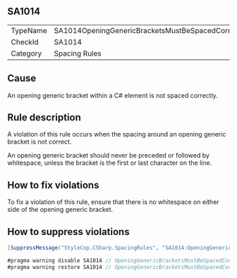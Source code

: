 ﻿## SA1014

<table>
<tr>
  <td>TypeName</td>
  <td>SA1014OpeningGenericBracketsMustBeSpacedCorrectly</td>
</tr>
<tr>
  <td>CheckId</td>
  <td>SA1014</td>
</tr>
<tr>
  <td>Category</td>
  <td>Spacing Rules</td>
</tr>
</table>

## Cause

An opening generic bracket within a C# element is not spaced correctly.

## Rule description

A violation of this rule occurs when the spacing around an opening generic bracket is not correct.

An opening generic bracket should never be preceded or followed by whitespace, unless the bracket is the first or last character on the line.

## How to fix violations

To fix a violation of this rule, ensure that there is no whitespace on either side of the opening generic bracket.

## How to suppress violations

```csharp
[SuppressMessage("StyleCop.CSharp.SpacingRules", "SA1014:OpeningGenericBracketsMustBeSpacedCorrectly", Justification = "Reviewed.")]
```

```csharp
#pragma warning disable SA1014 // OpeningGenericBracketsMustBeSpacedCorrectly
#pragma warning restore SA1014 // OpeningGenericBracketsMustBeSpacedCorrectly
```
